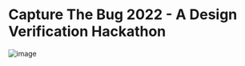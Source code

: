 # Capture The Bug 2022 - A Design Verification Hackathon 

![image](https://user-images.githubusercontent.com/66154908/180637024-2e1cd07e-7534-40ce-a06b-83ca081358ab.png)


